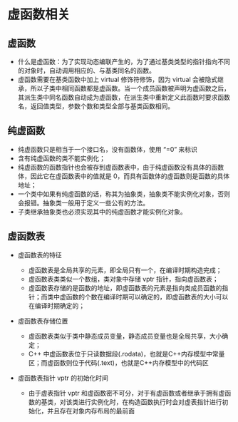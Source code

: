 # 虚函数相关

## 虚函数
+ 什么是虚函数：为了实现动态编联产生的，为了通过基类类型的指针指向不同的对象时，自动调用相应的、与基类同名的函数。
+ 虚函数需要在基类函数中加上 virtual 修饰符修饰，因为 virtual 会被隐式继承，所以子类中相同函数都是虚函数。当一个成员函数被声明为虚函数之后，其派生类中同名函数自动成为虚函数，在派生类中重新定义此函数时要求函数名，返回值类型，参数个数和类型全部与基类函数相同。

## 纯虚函数
+ 纯虚函数只是相当于一个接口名，没有函数体，使用 “=0” 来标识
+ 含有纯虚函数的类不能实例化；
+ 纯虚函数的函数指针也会被存到虚函数表中，由于纯虚函数没有具体的函数体，因此它在虚函数表中的值就是 0，而具有函数体的虚函数则是函数的具体地址；
+ 一个类中如果有纯虚函数的话，称其为抽象类，抽象类不能实例化对象，否则会报错。抽象类一般用于定义一些公有的方法。
+ 子类继承抽象类也必须实现其中的纯虚函数才能实例化对象。

## 虚函数表
+ 虚函数表的特征
    - 虚函数表是全局共享的元素，即全局只有一个，在编译时期构造完成；
    - 虚函数表类类似一个数组，类对象中存储 vptr 指针，指向虚函数表；
    - 虚函数表存储的是函数的地址，即虚函数表的元素是指向类成员函数的指针；而类中虚函数的个数在编译时期可以确定的，即虚函数表的大小可以在编译时期确定的；

+ 虚函数表存储位置
    - 虚函数表类似于类中静态成员变量，静态成员变量也是全局共享，大小确定；
    - C++ 中虚函数表位于只读数据段(.rodata)，也就是C++内存模型中常量区；而虚函数则位于代码(.text)，也就是C++内存模型中的代码区

+ 虚函数表指针 vptr 的初始化时间
    - 由于虚表指针 vptr 和虚函数密不可分，对于有虚函数或者继承于拥有虚函数的基类，对该类进行实例化时，在构造函数执行时会对虚表指针进行初始化，并且存在对象内存布局的最前面